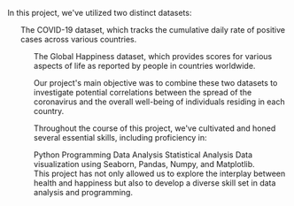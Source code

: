 In this project, we've utilized two distinct datasets:
<ol>The COVID-19 dataset, which tracks the cumulative daily rate of positive cases across various countries.
<ol>The Global Happiness dataset, which provides scores for various aspects of life as reported by people in countries worldwide.

Our project's main objective was to combine these two datasets to investigate potential correlations between the spread of the coronavirus and the overall well-being of individuals residing in each country.

Throughout the course of this project, we've cultivated and honed several essential skills, including proficiency in:

Python Programming
Data Analysis
Statistical Analysis
Data visualization using Seaborn, Pandas, Numpy, and Matplotlib.
<br>
This project has not only allowed us to explore the interplay between health and happiness but also to develop a diverse skill set in data analysis and programming.
